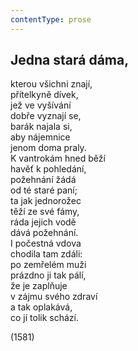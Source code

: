 ```yaml
---
contentType: prose
---
```


<section>

## Jedna stará dáma,

kterou všichni znají,  
přítelkyně dívek,  
jež ve vyšívání  
dobře vyznají se,  
barák najala si,  
aby nájemnice  
jenom doma praly.  
K vantrokám hned běží  
havěť k pohledání,  
požehnání žádá  
od té staré paní;  
ta jak jednorožec  
těží ze své fámy,  
ráda jejich vodě  
dává požehnání.  
I počestná vdova  
chodila tam zdáli:  
po zemřelém muži  
prázdno ji tak pálí,  
že je zaplňuje  
v zájmu svého zdraví  
a tak oplakává,  
co jí tolik schází.

(1581)

</section>
